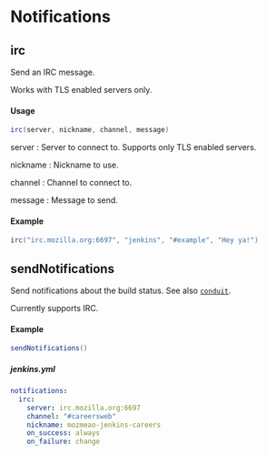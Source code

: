 # Notifications

## irc
Send an IRC message.

Works with TLS enabled servers only.

#### Usage
```groovy
irc(server, nickname, channel, message)
```

server
: Server to connect to. Supports only TLS enabled servers.

nickname
: Nickname to use.

channel
: Channel to connect to.

message
: Message to send.

#### Example

```groovy
irc("irc.mozilla.org:6697", "jenkins", "#example", "Hey ya!")
```

## sendNotifications
Send notifications about the build status. See
also [`conduit`](pipeline.md#conduit).

Currently supports IRC.

#### Example
```groovy
sendNotifications()
```

##### jenkins.yml
```yaml
notifications:
  irc:
    server: irc.mozilla.org:6697
    channel: "#careersweb"
    nickname: mozmeao-jenkins-careers
    on_success: always
    on_failure: change
```
